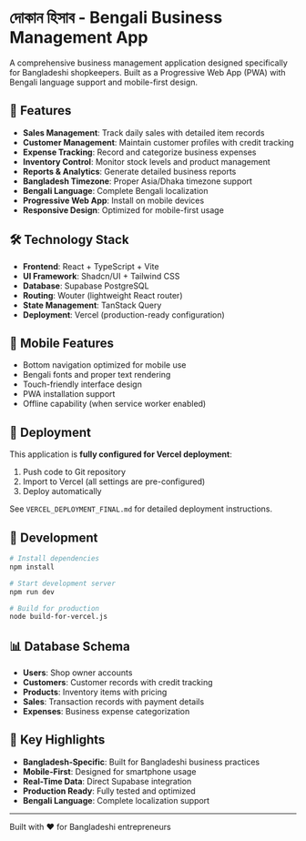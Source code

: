 # দোকান হিসাব - Bengali Business Management App

A comprehensive business management application designed specifically for Bangladeshi shopkeepers. Built as a Progressive Web App (PWA) with Bengali language support and mobile-first design.

## 🚀 Features

- **Sales Management**: Track daily sales with detailed item records
- **Customer Management**: Maintain customer profiles with credit tracking
- **Expense Tracking**: Record and categorize business expenses
- **Inventory Control**: Monitor stock levels and product management
- **Reports & Analytics**: Generate detailed business reports
- **Bangladesh Timezone**: Proper Asia/Dhaka timezone support
- **Bengali Language**: Complete Bengali localization
- **Progressive Web App**: Install on mobile devices
- **Responsive Design**: Optimized for mobile-first usage

## 🛠️ Technology Stack

- **Frontend**: React + TypeScript + Vite
- **UI Framework**: Shadcn/UI + Tailwind CSS
- **Database**: Supabase PostgreSQL
- **Routing**: Wouter (lightweight React router)
- **State Management**: TanStack Query
- **Deployment**: Vercel (production-ready configuration)

## 📱 Mobile Features

- Bottom navigation optimized for mobile use
- Bengali fonts and proper text rendering
- Touch-friendly interface design
- PWA installation support
- Offline capability (when service worker enabled)

## 🚀 Deployment

This application is **fully configured for Vercel deployment**:

1. Push code to Git repository
2. Import to Vercel (all settings are pre-configured)
3. Deploy automatically

See `VERCEL_DEPLOYMENT_FINAL.md` for detailed deployment instructions.

## 🔧 Development

```bash
# Install dependencies
npm install

# Start development server
npm run dev

# Build for production
node build-for-vercel.js
```

## 📊 Database Schema

- **Users**: Shop owner accounts
- **Customers**: Customer records with credit tracking
- **Products**: Inventory items with pricing
- **Sales**: Transaction records with payment details
- **Expenses**: Business expense categorization

## 🌟 Key Highlights

- **Bangladesh-Specific**: Built for Bangladeshi business practices
- **Mobile-First**: Designed for smartphone usage
- **Real-Time Data**: Direct Supabase integration
- **Production Ready**: Fully tested and optimized
- **Bengali Language**: Complete localization support

---

Built with ❤️ for Bangladeshi entrepreneurs